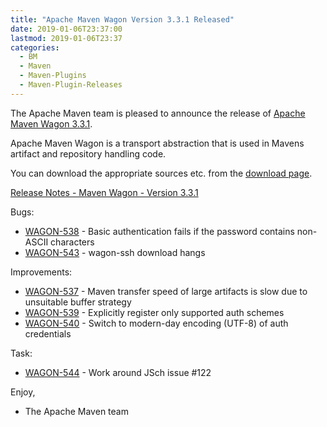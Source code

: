```yaml
---
title: "Apache Maven Wagon Version 3.3.1 Released"
date: 2019-01-06T23:37:00
lastmod: 2019-01-06T23:37
categories:
  - BM
  - Maven
  - Maven-Plugins
  - Maven-Plugin-Releases
---
```

The Apache Maven team is pleased to announce the release of 
[Apache Maven Wagon 3.3.1](https://maven.apache.org/wagon/).

Apache Maven Wagon is a transport abstraction that is used in Mavens
artifact and repository handling code.

You can download the appropriate sources etc. from the [download page](https://maven.apache.org/wagon/download.cgi).

<!-- more -->

[Release Notes - Maven Wagon - Version 3.3.1](https://issues.apache.org/jira/secure/ReleaseNote.jspa?projectId=12318122&version=12344772)

Bugs:

 * [WAGON-538](https://issues.apache.org/jira/browse/WAGON-538) - Basic authentication fails if the password contains non-ASCII characters
 * [WAGON-543](https://issues.apache.org/jira/browse/WAGON-543) - wagon-ssh download hangs

Improvements:

 * [WAGON-537](https://issues.apache.org/jira/browse/WAGON-537) - Maven transfer speed of large artifacts is slow due to unsuitable buffer strategy
 * [WAGON-539](https://issues.apache.org/jira/browse/WAGON-539) - Explicitly register only supported auth schemes
 * [WAGON-540](https://issues.apache.org/jira/browse/WAGON-540) - Switch to modern-day encoding (UTF-8) of auth credentials

Task:

 * [WAGON-544](https://issues.apache.org/jira/browse/WAGON-544) - Work around JSch issue #122

Enjoy,

- The Apache Maven team

